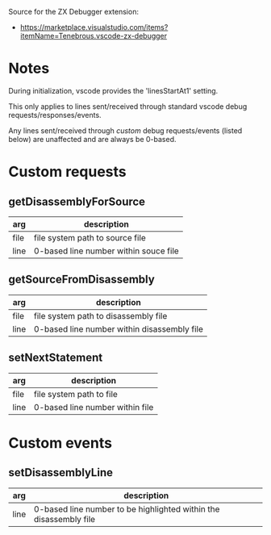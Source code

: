 Source for the ZX Debugger extension:
* https://marketplace.visualstudio.com/items?itemName=Tenebrous.vscode-zx-debugger


# Notes

During initialization, vscode provides the 'linesStartAt1' setting.

This only applies to lines sent/received through standard vscode debug requests/responses/events.

Any lines sent/received through _custom_ debug requests/events (listed below) are unaffected and are always be 0-based.


# Custom requests

## getDisassemblyForSource

arg | description
--- | ---
file | file system path to source file
line | 0-based line number within souce file

## getSourceFromDisassembly

arg | description
--- | ---
file | file system path to disassembly file
line | 0-based line number within disassembly file

## setNextStatement

arg | description
--- | ---
file | file system path to file
line | 0-based line number within file

# Custom events

## setDisassemblyLine

arg | description
--- | ---
line | 0-based line number to be highlighted within the disassembly file
